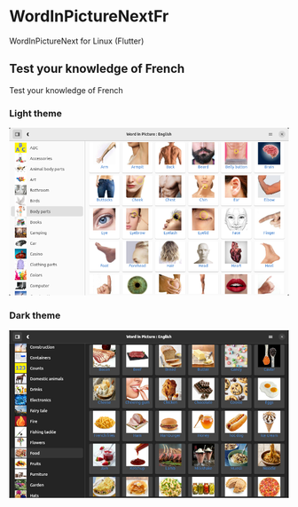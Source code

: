 # WordInPictureNextFr
WordInPictureNext for Linux (Flutter)

## Test your knowledge of French

Test your knowledge of French

### Light theme
![wordinpicturenext_en01.png](/screenshots/wordinpicturenext_en01.png)

### Dark theme
![wordinpicturenext_en02.png](/screenshots/wordinpicturenext_en02.png)
